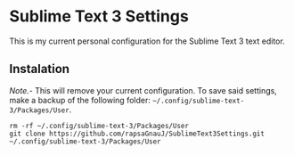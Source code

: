 # Sublime Text 3 Settings
This is my current personal configuration for the Sublime Text 3 text editor.
## Instalation
*Note.-* This will remove your current configuration. To save said settings, make a backup of the following folder: `~/.config/sublime-text-3/Packages/User`.
```
rm -rf ~/.config/sublime-text-3/Packages/User
git clone https://github.com/rapsaGnauJ/SublimeText3Settings.git ~/.config/sublime-text-3/Packages/User
```
